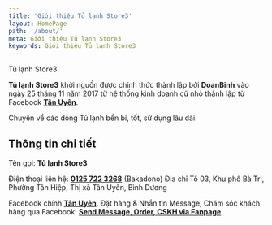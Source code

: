 ```yaml
---
title: 'Giới thiệu Tủ lạnh Store3'
layout: HomePage
path: '/about/'
meta: Giới thiệu Tủ lạnh Store3
keywords: Giới thiệu Tủ lạnh Store3
---
```


Tủ lạnh Store3

**Tủ lạnh Store3** khởi nguồn được chính thức thành lập bởi **DoanBinh** vào ngày 25 tháng 11 năm 2017 từ hệ thống kinh doanh cũ nhỏ thành lập từ Facebook [**Tân Uyên**](https://www.facebook.com/thaoamtanuyen).

Chuyên về các dòng Tủ lạnh bền bỉ, tốt, sử dụng lâu dài.

## Thông tin chi tiết

Tên gọi: **Tủ lạnh Store3** 

Điện thoại liên hệ: [**0125 722 3268**](tel:+841257223268) (Bakadono)
Địa chỉ Tổ 03, Khu phố Bà Tri, Phường Tân Hiệp, Thị xã Tân Uyên, Bình Dương


Facebook chính  [**Tân Uyên**](https://www.facebook.com/thaoamtanuyen).
Đặt hàng & Nhắn tin Message, Chăm sóc khách hàng qua Facebook: [**Send Message, Order, CSKH via Fanpage**](http://m.me/thaoamtanuyen)
